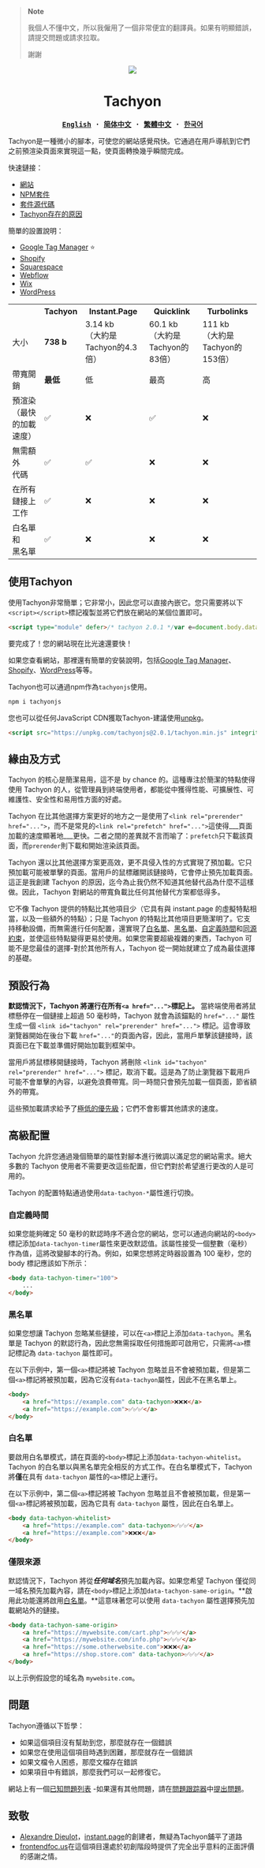 > **Note**
>
>我個人不懂中文，所以我僱用了一個非常便宜的翻譯員。如果有明顯錯誤，請提交問題或請求拉取。
>
>謝謝

<div align="center">
<img src="../docs/content/tachyon-white.svg">


# Tachyon

<strong>
<samp>

[English](../readme.md) · [简体中文](./readme.zh-CN.md) · [繁體中文](./readme.zh-TW.md) · [한국어](./readme.ko.md)

</samp>
</strong>
</div>

Tachyon是一種微小的腳本，可使您的網站感覺飛快。它通過在用戶導航到它們之前預渲染頁面來實現這一點，使頁面轉換幾乎瞬間完成。

快速鏈接：
- [網站](https://fasterthanlight.net)
- [NPM套件](https://www.npmjs.com/package/tachyonjs)
- [套件源代碼](https://github.com/weebney/tachyon/tree/main/tachyon)
- [Tachyon存在的原因](https://fasterthanlight.net/#the-why-the-how)

簡單的設置說明：
- [Google Tag Manager](https://fasterthanlight.net/cms) ⭐
- [Shopify](https://fasterthanlight.net/cms/shopify)
- [Squarespace](https://fasterthanlight.net/cms/squarespace)
- [Webflow](https://fasterthanlight.net/cms/webflow)
- [Wix](https://fasterthanlight.net/cms/wix)
- [WordPress](https://fasterthanlight.net/cms/wordpress)


<table>
  <tr>
    <th></th>
    <th>Tachyon</th>
    <th>Instant.Page</th>
    <th>Quicklink</th>
    <th>Turbolinks</th>
  </tr>
  <tr>
    <td>大小</td>
    <td><b>738 b</b></td>
    <td>3.14 kb<br>（大約是Tachyon的4.3倍）</td>
    <td>60.1 kb<br>（大約是Tachyon的83倍）</td>
    <td>111 kb<br>（大約是Tachyon的153倍）</td>
  </tr>
 <tr>
    <td>帶寬開銷</td>
    <td><b>最低</b></td>
    <td>低</td>
    <td>最高</td>
    <td>高</td>
</tr>
  <tr>
    <td>預渲染<br>（最快的加載速度）</td>
    <td>✅</td>
    <td>❌</td>
    <td>✅</td>
    <td>❌</td>
</tr>

  <tr>
    <td>無需額外<br>代碼</td>
    <td>✅</td>
    <td>✅</td>
    <td>❌</td>
    <td>❌</td>
</tr>
  <tr>
    <td>在所有<br>鏈接上工作</td>
    <td>✅</td>
    <td>❌</td>
    <td>❌</td>
    <td>❌</td>
</tr>
  <tr>
    <td>白名單和<br>黑名單</td>
    <td>✅</td>
    <td>❌</td>
    <td>❌</td>
    <td>❌</td>
</tr>
</table>

## 使用Tachyon

使用Tachyon非常簡單；它非常小，因此您可以直接內嵌它。您只需要將以下`<script></script>`標記複製並將它們放在網站的某個位置即可。

```html
<script type="module" defer>/* tachyon 2.0.1 */var e=document.body.dataset;const o="tachyonWhitelist"in e,n="tachyonSameOrigin"in e,a=e.tachyonTimer||50;let r=null;function i(){r=r?null:this;const t="tachyon";var e=document.getElementById(t);e?e.remove():setTimeout(()=>{var e;r===this&&((e=document.createElement("link")).id=t,e.href=this.href,e.rel="prerender",document.head.appendChild(e))},a)}function t(t){var e;t.dataset&&(e="tachyon"in t.dataset,"A"!==t.tagName||!t.href||e!=o&&!n||n&&!e&&t.origin!==window.location.origin||["mouseover","mouseout","touchstart","touchend"].forEach(e=>t.addEventListener(e,i,{passive:!0})))}new MutationObserver(e=>e.forEach(e=>e.addedNodes.forEach(t))).observe(document.body,{childList:!0,subtree:!0}),document.querySelectorAll("a").forEach(t);</script>
```

要完成了！您的網站現在比光速還要快！

如果您查看網站，那裡還有簡單的安裝說明，包括[Google Tag Manager](https://fasterthanlight.net/#easy-setup-instructions)、[Shopify](https://fasterthanlight.net/#easy-setup-instructions)、[WordPress](https://fasterthanlight.net/#easy-setup-instructions)等等。

Tachyon也可以通過npm作為`tachyonjs`使用。

```sh
npm i tachyonjs
```

您也可以從任何JavaScript CDN獲取Tachyon-建議使用[unpkg](https://unpkg.com/browse/tachyonjs@2.0.1/)。

```html
<script src="https://unpkg.com/tachyonjs@2.0.1/tachyon.min.js" integrity="sha384-4iJteL1FYnj4Ju83AJvNthpx5gZ1QaXCamXhY3lxhAjTNXUN+NXq5LQV/fXOSRme" type="module" crossorigin defer></script>
```

## 緣由及方式

Tachyon 的核心是簡潔易用，這不是 by chance 的。這種專注於簡潔的特點使得使用 Tachyon 的人，從管理員到終端使用者，都能從中獲得性能、可擴展性、可維護性、安全性和易用性方面的好處。

Tachyon 在比其他選擇方案更好的地方之一是使用了`<link rel="prerender" href="...">`，而不是常見的`<link rel="prefetch" href="...">`這使得___頁面加載的速度顯著地___更快。二者之間的差異就不言而喻了：`prefetch`只下載該頁面，而`prerender`則下載和開始渲染該頁面。

Tachyon 還以比其他選擇方案更高效，更不具侵入性的方式實現了預加載。它只預加載可能被單擊的頁面。當用戶的鼠標離開該鏈接時，它會停止預先加載頁面。這正是我創建 Tachyon 的原因，迄今為止我仍然不知道其他替代品為什麼不這樣做。因此，Tachyon 對網站的帶寬負載比任何其他替代方案都低得多。

它不像 Tachyon 提供的特點比其他項目少（它具有與 instant.page 的虛擬特點相當，以及一些額外的特點）；只是 Tachyon 的特點比其他項目更簡潔明了。它支持移動設備，而無需進行任何配置，還實現了[白名單](#白名單)、[黑名單](#黑名單)、[自定義時間](#自定義時間)和[同源約束](#僅限來源)，並使這些特點變得更易於使用。如果您需要超級複雜的東西，Tachyon 可能不是您最佳的選擇-對於其他所有人，Tachyon 從一開始就建立了成為最佳選擇的基礎。

## 預設行為

**默認情況下，Tachyon 將運行在所有`<a href="...">`標記上。** 當終端使用者將鼠標懸停在一個鏈接上超過 50 毫秒時，Tachyon 就會為該錨點的 `href="..."` 屬性生成一個 `<link id="tachyon" rel="prerender" href="...">` 標記。這會導致瀏覽器開始在後台下載 `href="..."`的頁面內容，因此，當用戶單擊該鏈接時，該頁面已在下載並準備好開始加載到框架中。

當用戶將鼠標移開鏈接時，Tachyon 將刪除 `<link id="tachyon" rel="prerender" href="...">` 標記，取消下載。這是為了防止瀏覽器下載用戶可能不會單擊的內容，以避免浪費帶寬。同一時間只會預先加載一個頁面，節省額外的帶寬。

這些預加載請求給予了[極低的優先級](https://medium.com/reloading/preload-prefetch-and-priorities-in-chrome-776165961bbf)；它們不會影響其他請求的速度。

## 高級配置

Tachyon 允許您通過幾個簡單的屬性對腳本進行微調以滿足您的網站需求。絕大多數的 Tachyon 使用者不需要更改這些配置，但它們對於希望進行更改的人是可用的。

Tachyon 的配置特點通過使用`data-tachyon-*`屬性進行切換。

### 自定義時間

如果您能夠確定 50 毫秒的默認時序不適合您的網站，您可以通過向網站的`<body>`標記添加`data-tachyon-timer`屬性來更改默認值。該屬性接受一個整數（毫秒）作為值，這將改變腳本的行為。例如，如果您想將定時器設置為 100 毫秒，您的 body 標記應該如下所示：

```html
<body data-tachyon-timer="100">
    ...
</body>
```

### 黑名單

如果您想讓 Tachyon 忽略某些鏈接，可以在`<a>`標記上添加`data-tachyon`。黑名單是 Tachyon 的默認行為，因此您無需採取任何措施即可啟用它，只需將`<a>`標記標記為 `data-tachyon` 屬性即可。

在以下示例中，第一個`<a>`標記將被 Tachyon 忽略並且不會被預加載，但是第二個`<a>`標記將被預加載，因為它沒有`data-tachyon`屬性，因此不在黑名單上。

```html
<body>
    <a href="https://example.com" data-tachyon>❌❌❌</a>
    <a href="https://example.com">✅✅✅</a>
</body>
```

### 白名單

要啟用白名單模式，請在頁面的`<body>`標記上添加`data-tachyon-whitelist`。Tachyon 的白名單以與黑名單完全相反的方式工作。在白名單模式下，Tachyon 將**僅**在具有 `data-tachyon` 屬性的`<a>`標記上運行。

在以下示例中，第二個`<a>`標記將被 Tachyon 忽略並且不會被預加載，但是第一個`<a>`標記將被預加載，因為它具有 `data-tachyon` 屬性，因此在白名單上。

```html
<body data-tachyon-whitelist>
    <a href="https://example.com" data-tachyon>✅✅✅</a>
    <a href="https://example.com">❌❌❌</a>
</body>
```

### 僅限來源

默認情況下，Tachyon 將從***任何域名***預先加載內容。如果您希望 Tachyon 僅從同一域名預先加載內容，請在`<body>`標記上添加`data-tachyon-same-origin`。**啟用此功能還將啟用[白名單](#白名單)。**這意味著您可以使用 `data-tachyon` 屬性選擇預先加載網站外的鏈接。

```html
<body data-tachyon-same-origin>
    <a href="https://mywebsite.com/cart.php">✅✅✅</a>
    <a href="https://mywebsite.com/info.php">✅✅✅</a>
    <a href="https://some.otherwebsite.com">❌❌❌</a>
    <a href="https://shop.store.com" data-tachyon>✅✅✅</a>
</body>
```

以上示例假設您的域名為 `mywebsite.com`。

## 問題

Tachyon遵循以下哲學：

- 如果這個項目沒有幫助到您，那麼就存在一個錯誤
- 如果您在使用這個項目時遇到困難，那麼就存在一個錯誤
- 如果文檔令人困惑，那麼文檔存在錯誤
- 如果項目中有錯誤，那麼我們可以一起修復它。

網站上有一個[已知問題列表](https://fasterthanlight.net/#known-issues) -如果還有其他問題，請在[問題跟踪器](https://github.com/weebney/tachyon/issues/)中[提出問題](https://github.com/weebney/tachyon/issues/)。

## 致敬

- [Alexandre Dieulot](https://dieulot.fr/)，[instant.page](https://instant.page/)的創建者，無疑為Tachyon鋪平了道路
- [frontendfoc.us](https://frontendfoc.us/)在這個項目還處於初創階段時提供了完全出乎意料的正面評價的感謝之情。
